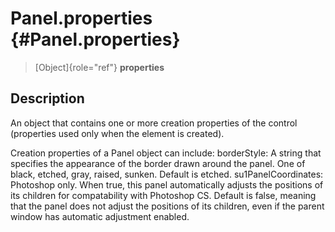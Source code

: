 Panel.properties {#Panel.properties}
================

> [Object]{role="ref"} **properties**

Description
-----------

An object that contains one or more creation properties of the control
(properties used only when the element is created).

Creation properties of a Panel object can include: borderStyle: A string
that specifies the appearance of the border drawn around the panel. One
of black, etched, gray, raised, sunken. Default is etched.
su1PanelCoordinates: Photoshop only. When true, this panel automatically
adjusts the positions of its children for compatability with Photoshop
CS. Default is false, meaning that the panel does not adjust the
positions of its children, even if the parent window has automatic
adjustment enabled.
